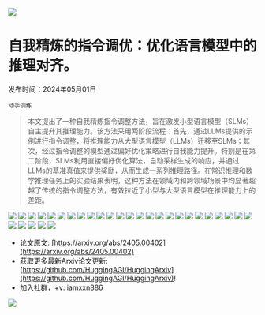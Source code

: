![](https://raw.githubusercontent.com/HuggingAGI/HuggingArxiv/main/imgs/follow2.gif)
# 自我精炼的指令调优：优化语言模型中的推理对齐。
发布时间：2024年05月01日

`动手训练`
> 本文提出了一种自我精炼指令调整方法，旨在激发小型语言模型（SLMs）自主提升其推理能力。该方法采用两阶段流程：首先，通过LLMs提供的示例进行指令调整，将推理能力从大型语言模型（LLMs）迁移至SLMs；其次，经过指令调整的模型通过偏好优化策略进行自我能力提升。特别是在第二阶段，SLMs利用直接偏好优化算法，自动采样生成的响应，并通过LLMs的基准真值来提供奖励，从而生成一系列推理路径。在常识推理和数学推理任务上的实验结果表明，这种方法在领域内和跨领域场景中均显著超越了传统的指令调整方法，有效拉近了小型与大型语言模型在推理能力上的差距。

![](https://raw.githubusercontent.com/HuggingAGI/HuggingArxiv/main/paper_images/2405.00402/DPO_new.png)
![](https://raw.githubusercontent.com/HuggingAGI/HuggingArxiv/main/paper_images/2405.00402/OBQA_in_family.png)
![](https://raw.githubusercontent.com/HuggingAGI/HuggingArxiv/main/paper_images/2405.00402/PIQA_in_family.png)
![](https://raw.githubusercontent.com/HuggingAGI/HuggingArxiv/main/paper_images/2405.00402/GSM8K_in_family.png)
![](https://raw.githubusercontent.com/HuggingAGI/HuggingArxiv/main/paper_images/2405.00402/CSQA_in_family.png)
![](https://raw.githubusercontent.com/HuggingAGI/HuggingArxiv/main/paper_images/2405.00402/SIQA_in_family.png)
![](https://raw.githubusercontent.com/HuggingAGI/HuggingArxiv/main/paper_images/2405.00402/MultiArith_in_family.png)
![](https://raw.githubusercontent.com/HuggingAGI/HuggingArxiv/main/paper_images/2405.00402/legend_in_family.png)
![](https://raw.githubusercontent.com/HuggingAGI/HuggingArxiv/main/paper_images/2405.00402/OBQA_out_family.png)
![](https://raw.githubusercontent.com/HuggingAGI/HuggingArxiv/main/paper_images/2405.00402/PIQA_out_family.png)
![](https://raw.githubusercontent.com/HuggingAGI/HuggingArxiv/main/paper_images/2405.00402/GSM8K_out_family.png)
![](https://raw.githubusercontent.com/HuggingAGI/HuggingArxiv/main/paper_images/2405.00402/CSQA_out_family.png)
![](https://raw.githubusercontent.com/HuggingAGI/HuggingArxiv/main/paper_images/2405.00402/SIQA_out_family.png)
![](https://raw.githubusercontent.com/HuggingAGI/HuggingArxiv/main/paper_images/2405.00402/MultiArith_out_family.png)
![](https://raw.githubusercontent.com/HuggingAGI/HuggingArxiv/main/paper_images/2405.00402/legend_out_family.png)
![](https://raw.githubusercontent.com/HuggingAGI/HuggingArxiv/main/paper_images/2405.00402/OBQA_Llama2_7.png)
![](https://raw.githubusercontent.com/HuggingAGI/HuggingArxiv/main/paper_images/2405.00402/CSQA_Llama2_7.png)
![](https://raw.githubusercontent.com/HuggingAGI/HuggingArxiv/main/paper_images/2405.00402/PIQA_Llama2_7.png)
![](https://raw.githubusercontent.com/HuggingAGI/HuggingArxiv/main/paper_images/2405.00402/SIQA_Llama2_7.png)
![](https://raw.githubusercontent.com/HuggingAGI/HuggingArxiv/main/paper_images/2405.00402/OBQA_Llama2_13.png)
![](https://raw.githubusercontent.com/HuggingAGI/HuggingArxiv/main/paper_images/2405.00402/CSQA_Llama2_13.png)
![](https://raw.githubusercontent.com/HuggingAGI/HuggingArxiv/main/paper_images/2405.00402/PIQA_Llama2_13.png)
![](https://raw.githubusercontent.com/HuggingAGI/HuggingArxiv/main/paper_images/2405.00402/SIQA_Llama2_13.png)
![](https://raw.githubusercontent.com/HuggingAGI/HuggingArxiv/main/paper_images/2405.00402/Legend.png)
![](https://raw.githubusercontent.com/HuggingAGI/HuggingArxiv/main/paper_images/2405.00402/MATH_in_family.png)
![](https://raw.githubusercontent.com/HuggingAGI/HuggingArxiv/main/paper_images/2405.00402/MMLU_in_family.png)
![](https://raw.githubusercontent.com/HuggingAGI/HuggingArxiv/main/paper_images/2405.00402/legend_in_family.png)
![](https://raw.githubusercontent.com/HuggingAGI/HuggingArxiv/main/paper_images/2405.00402/MATH_out_family.png)
![](https://raw.githubusercontent.com/HuggingAGI/HuggingArxiv/main/paper_images/2405.00402/MMLU_out_family.png)
![](https://raw.githubusercontent.com/HuggingAGI/HuggingArxiv/main/paper_images/2405.00402/legend_out_family.png)


- 论文原文: [https://arxiv.org/abs/2405.00402](https://arxiv.org/abs/2405.00402)
- 获取更多最新Arxiv论文更新: [https://github.com/HuggingAGI/HuggingArxiv](https://github.com/HuggingAGI/HuggingArxiv)!
- 加入社群，+v: iamxxn886

![](https://raw.githubusercontent.com/HuggingAGI/HuggingArxiv/main/imgs/qrcode.png)